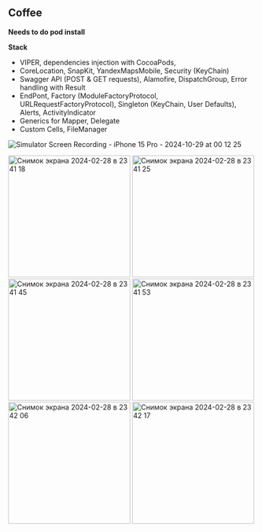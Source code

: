 ## Coffee

**Needs to do pod install** 

**Stack** 
- VIPER, dependencies injection with CocoaPods,
- CoreLocation, SnapKit, YandexMapsMobile, Security (KeyChain)
- Swagger API (POST & GET requests), Alamofire, DispatchGroup, Error handling with Result
- EndPont, Factory (ModuleFactoryProtocol, URLRequestFactoryProtocol), Singleton (KeyChain, User Defaults), Alerts, ActivityIndicator
- Generics for Mapper, Delegate
- Custom Cells, FileManager

![Simulator Screen Recording - iPhone 15 Pro - 2024-10-29 at 00 12 25](https://github.com/user-attachments/assets/5fe79306-8613-4cb0-bffe-9037fb533715)

<img width="248" alt="Снимок экрана 2024-02-28 в 23 41 18" src="https://github.com/user-attachments/assets/ca1837ab-8520-4558-9dc2-2514aa8aedda">

<img width="248" alt="Снимок экрана 2024-02-28 в 23 41 25" src="https://github.com/user-attachments/assets/6e1d96da-2dea-473b-8e1b-7c9c1228ddbc">

<img width="248" alt="Снимок экрана 2024-02-28 в 23 41 45" src="https://github.com/user-attachments/assets/4b4c79fa-067f-44cf-856b-6aea02261d1a">

<img width="248" alt="Снимок экрана 2024-02-28 в 23 41 53" src="https://github.com/user-attachments/assets/9c6a91a6-b8da-4352-adf4-33bb4cfecc9c">

<img width="248" alt="Снимок экрана 2024-02-28 в 23 42 06" src="https://github.com/user-attachments/assets/89c9eb89-87e1-4543-b1b6-f6a4484befaa">

<img width="248" alt="Снимок экрана 2024-02-28 в 23 42 17" src="https://github.com/user-attachments/assets/6496214e-f630-4cf3-8e49-b3ee606a9374">
